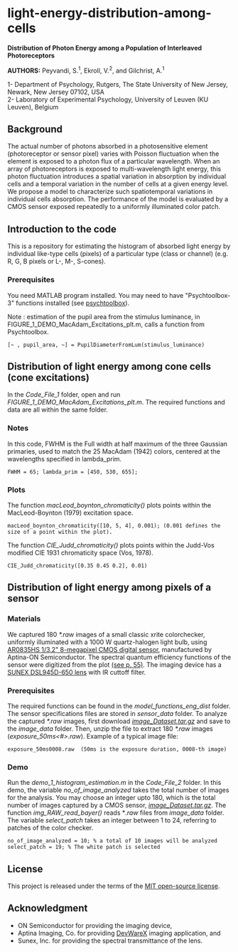 # light-energy-distribution-among-cells
**Distribution of Photon Energy among a Population of Interleaved Photoreceptors**

**AUTHORS:** Peyvandi, S.<sup>1</sup>, Ekroll, V.<sup>2</sup>, and Gilchrist, A.<sup>1</sup>

1- Department of Psychology, Rutgers, The State University of New Jersey, Newark, New Jersey 07102, USA <br>
2- Laboratory of Experimental Psychology, University of Leuven (KU Leuven), Belgium

## Background
The actual number of photons absorbed in a photosensitive element (photoreceptor or sensor pixel) varies with Poisson fluctuation when the element is exposed to a photon flux of a particular wavelength. When an array of photoreceptors is exposed to multi-wavelength light energy, this photon fluctuation introduces a spatial variation in absorption by individual cells and a temporal variation in the number of cells at a given energy level. We propose a model to characterize such spatiotemporal variations in individual cells absorption. The performance of the model is evaluated by a CMOS sensor exposed repeatedly to a uniformly illuminated color patch. 

## Introduction to the code
This is a repository for estimating the histogram of absorbed light energy by individual like-type cells (pixels) of a particular type (class or channel) (e.g. R, G, B pixels or L-, M-, S-cones).  


### Prerequisites
You need MATLAB program installed. You may need to have "Psychtoolbox-3" functions installed (see [psychtoolbox](http://psychtoolbox.org/)).

Note : estimation of the pupil area from the stimulus luminance, in FIGURE_1_DEMO_MacAdam_Excitations_plt.m, calls a function from Psychtoolbox. 

```
[~ , pupil_area, ~] = PupilDiameterFromLum(stimulus_luminance)
```

## Distribution of light energy among cone cells (cone excitations)

In the *Code_File_1* folder, open and run *FIGURE_1_DEMO_MacAdam_Excitations_plt.m*. The required functions and data are all within the same folder. 

### Notes
In this code, FWHM is the Full width at half maximum of the three Gaussian primaries, used to match the 25 MacAdam (1942) colors, centered at the wavelengths specified in lambda_prim. 

```
FWHM = 65; lambda_prim = [450, 530, 655];
```
### Plots
The function *macLeod_boynton_chromaticity()* plots points within the MacLeod-Boynton (1979) excitation space.

```
macLeod_boynton_chromaticity([10, 5, 4], 0.001); (0.001 defines the size of a point within the plot).
```
The function *CIE_Judd_chromaticity()* plots points within the Judd-Vos modified CIE 1931 chromaticity space (Vos, 1978).

```
CIE_Judd_chromaticity([0.35 0.45 0.2], 0.01)
```

## Distribution of light energy among pixels of a sensor

### Materials
We captured 180 _*.raw_ images of a small classic xrite colorchecker, uniformly illuminated with a 1000 W quartz-halogen light bulb, using [AR0835HS 1/3.2" 8-megapixel CMOS digital sensor](http://www.onsemi.com/pub_link/Collateral/AR0835HS-D.PDF), manufactured by Aptina-ON Semiconductor. The spectral quantum efficiency functions of the sensor were digitized from the plot [(see p. 55)](http://www.onsemi.com/pub_link/Collateral/AR0835HS-D.PDF). The imaging device has a [SUNEX DSL945D-650 lens](http://www.optics-online.com/OOL/DSL/DSL945.PDF) with IR cuttoff filter. 

### Prerequisites
The required functions can be found in the *model_functions_eng_dist* folder. The sensor specifications files are stored in *sensor_data* folder.
To analyze the captured _*.raw_ images, first download [*image_Dataset.tar.gz*](https://github.com/peyvandi/raw-image-files.git) and save to the *image_data* folder. Then, unzip the file to extract 180 _*.raw_ images (*exposure_50ms<#>.raw*). Example of a typical image file:

```
exposure_50ms0008.raw  (50ms is the exposure duration, 0008-th image)
```

### Demo
Run the *demo_1_histogram_estimation.m* in the *Code_File_2* folder. In this demo, the variable *no_of_image_analyzed* takes the total number of images for the analysis. You may choose an integer upto 180, which is the total number of images captured by a CMOS sensor, [*image_Dataset.tar.gz*](https://github.com/peyvandi/raw-image-files.git). The function *img_RAW_read_bayer()* reads **.raw* files from *image_data* folder. The variable *select_patch* takes an integer between 1 to 24, referring to patches of the color checker.

```
no_of_image_analyzed = 10; % a total of 10 images will be analyzed
select_patch = 19; % The white patch is selected
```

## License

This project is released under the terms of the [MIT open-source license](https://github.com/peyvandi/light-energy-distribution-among-cells/blob/master/LICENSE).

## Acknowledgment

* ON Semiconductor for providing the imaging device,
* Aptina Imaging, Co. for providing [DevWareX](https://aptina.atlassian.net/wiki/display/DEVS/Software+Downloads) imaging application, and
* Sunex, Inc. for providing the spectral transmittance of the lens.









